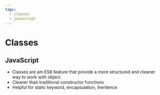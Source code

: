 ```yaml
---
tags:
  - classes
  - javascript
---
```

# Classes

## JavaScript

* Classes are am ES6 feature that provide a more structured and cleaner way to work with object.
* Cleaner than traditional constructor functions
* Helpful for static keyword, encapsulation, iheritence


